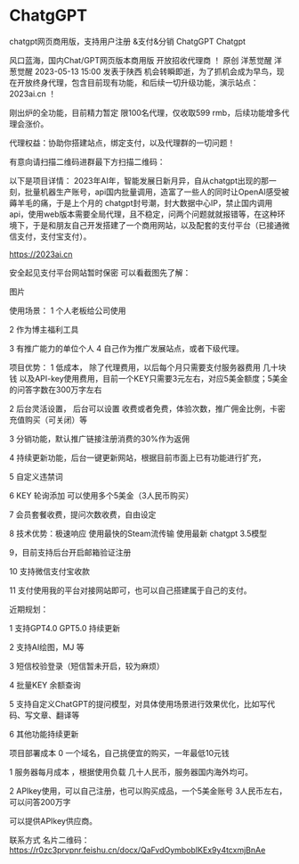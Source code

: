 # ChatgGPT
chatgpt网页商用版，支持用户注册 &amp;支付&amp;分销 ChatgGPT Chatgpt


风口蓝海，国内Chat/GPT网页版本商用版 开放招收代理商 ！
原创 洋葱觉醒 洋葱觉醒 2023-05-13 15:00 发表于陕西
机会转瞬即逝，为了抓机会成为早鸟，现在开放终身代理，包含目前现有功能，和后续一切升级功能，演示站点：2023ai.cn  ！



刚出炉的全功能，目前精力暂定  限100名代理，仅收取599 rmb，后续功能增多代理会涨价。

代理权益：协助你搭建站点，绑定支付，以及代理群的一切问题！

有意向请扫描二维码进群最下方扫描二维码：



以下是项目详情：
2023年AI年，智能发展日新月异，自从chatgpt出现的那一刻，批量机器生产账号，api国内批量调用，造富了一些人的同时让OpenAI感受被薅羊毛的痛，于是上个月的 chatgpt封号潮，封大数据中心IP，禁止国内调用api，使用web版本需要全局代理，且不稳定，问两个问题就就报错等，在这种环境下，于是和朋友自己开发搭建了一个商用网站，以及配套的支付平台（已接通微信支付，支付宝支付）。

https://2023ai.cn



安全起见支付平台网站暂时保密 可以看截图先了解：

图片

使用场景：
       1  个人老板给公司使用

2  作为博主福利工具

3  有推广能力的单位个人                4   自己作为推广发展站点，或者下级代理。

项目优势：
1 低成本， 除了代理费用，以后每个月只需要支付服务器费用 几十块钱 以及API-key使用费用，目前一个KEY只需要3元左右，对应5美金额度；5美金的问答字数在300万字左右

2 后台灵活设置， 后台可以设置 收费或者免费，体验次数，推广佣金比例，卡密充值购买（可关闭）等

3 分销功能，默认推广链接注册消费的30%作为返佣

4 持续更新功能，后台一键更新网站，根据目前市面上已有功能进行扩充，

5 自定义违禁词

6 KEY 轮询添加 可以使用多个5美金（3人民币购买）

7 会员套餐收费，提问次数收费，自由设定

8  技术优势：极速响应 使用最快的Steam流传输 使用最新 chatgpt 3.5模型

9，目前支持后台开启邮箱验证注册

10 支持微信支付宝收款

11 支付使用我的平台对接网站即可，也可以自己搭建属于自己的支付。

近期规划：

1 支持GPT4.0 GPT5.0 持续更新

2  支持AI绘图，MJ 等

3  短信校验登录（短信暂未开启，较为麻烦）

4 批量KEY 余额查询

5 支持自定义ChatGPT的提问模型，对具体使用场景进行效果优化，比如写代码、写文章、翻译等

6 其他功能持续更新

项目部署成本
0 一个域名，自己挑便宜的购买，一年最低10元钱

1  服务器每月成本 ，根据使用负载 几十人民币，服务器国内海外均可。

2 APIkey使用，可以自己注册，也可以购买成品，一个5美金账号 3人民币左右，可以问答200万字

可以提供APIkey供应商。

联系方式
名片二维码：https://r0zc3prvpnr.feishu.cn/docx/QaFvdOymbobIKEx9y4tcxmjBnAe
